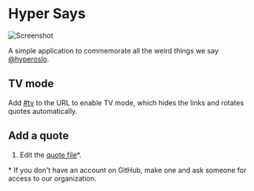 # Hyper Says

![Screenshot](https://raw.githubusercontent.com/hyperoslo/hyper-says/master/screenshot.jpg)

A simple application to commemorate all the weird things we say
[@hyperoslo][hyper].

## TV mode

Add [#tv][tv mode] to the URL to enable TV mode, which hides the links and
rotates quotes automatically.

## Add a quote

1. Edit the [quote file][quote file]*.

\* If you don't have an account on GitHub, make one and ask someone for
   access to our organization.

[hyper]: http://hyper.no
[quote file]: https://github.com/hyperoslo/hyper-says/edit/master/public/quotes.js
[tv mode]: http://hypersays.com/#TV
